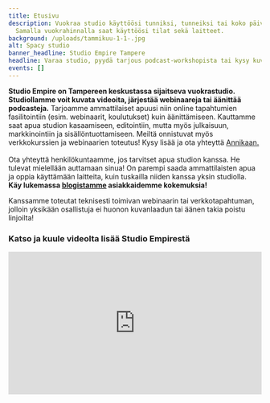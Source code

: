 ```yaml
---
title: Etusivu
description: Vuokraa studio käyttöösi tunniksi, tunneiksi tai koko päiväksi!
  Samalla vuokrahinnalla saat käyttöösi tilat sekä laitteet.
background: /uploads/tammikuu-1-1-.jpg
alt: Spacy studio
banner_headline: Studio Empire Tampere
headline: Varaa studio, pyydä tarjous podcast-workshopista tai kysy kuvaajaa!
events: []
---
```

**Studio Empire on Tampereen keskustassa sijaitseva vuokrastudio. Studiollamme voit kuvata videoita, järjestää webinaareja tai äänittää podcasteja.** Tarjoamme ammattilaiset apuusi niin online tapahtumien fasilitointiin (esim. webinaarit, koulutukset) kuin äänittämiseen. Kauttamme saat apua studion kasaamiseen, editointiin, mutta myös julkaisuun, markkinointiin ja sisällöntuottamiseen. Meiltä onnistuvat myös verkkokurssien ja webinaarien toteutus! Kysy lisää ja ota yhteyttä [Annikaan.](https://vuokrattavastudio.com/yhteystiedot/)\
\
Ota yhteyttä henkilökuntaamme, jos tarvitset apua studion kanssa. He tulevat mielellään auttamaan sinua! On parempi saada ammattilaisten apua ja oppia käyttämään laitteita, kuin tuskailla niiden kanssa yksin studiolla. **Käy lukemassa [blogistamme](https://vuokrattavastudio.com/blogi/) asiakkaidemme kokemuksia!**

Kanssamme toteutat teknisesti toimivan webinaarin tai verkkotapahtuman, jolloin yksikään osallistuja ei huonon kuvanlaadun tai äänen takia poistu linjoilta! 

### Katso ja kuule videolta lisää Studio Empirestä

<style>.embed-container { position: relative; padding-bottom: 56.25%; height: 0; overflow: hidden; max-width: 100%; } .embed-container iframe, .embed-container object, .embed-container embed { position: absolute; top: 0; left: 0; width: 100%; height: 100%; }</style><div class='embed-container'><iframe src="https://www.youtube.com/embed/s2Q6iyLoZrY" frameborder='0' allowfullscreen></iframe></div>